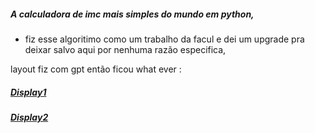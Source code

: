 ##### A calculadora de imc mais simples do mundo em python, 
- fiz esse algoritimo como um trabalho da facul e dei um upgrade pra deixar salvo aqui por nenhuma razão especifica,

layout fiz com gpt então ficou what ever : 

##### [Display1](https://github.com/valNonaka/Simplest_bmi_Calculator/blob/main/icon/Captura%20de%20tela%201.png)


##### [Display2](https://github.com/valNonaka/Simplest_bmi_Calculator/blob/main/icon/Captura%20de%20tela%202023-11-18%20180337.png)
